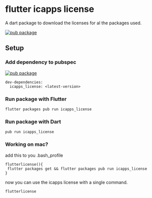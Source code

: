 # flutter icapps license

A dart package to download the licenses for al the packages used.

[![pub package](https://img.shields.io/pub/v/icapps_license.svg)](https://pub.dartlang.org/packages/icapps_license)

## Setup

### Add dependency to pubspec

[![pub package](https://img.shields.io/pub/v/icapps_license.svg)](https://pub.dartlang.org/packages/icapps_license)
```
dev-dependencies:
  icapps_license: <latest-version>
```

### Run package with Flutter

```
flutter packages pub run icapps_license
```

### Run package with Dart

```
pub run icapps_license
```

### Working on mac?

add this to you .bash_profile

```
flutterlicense(){
 flutter packages get && flutter packages pub run icapps_license
}
```

now you can use the icapps license with a single command.

```
flutterlicense
```